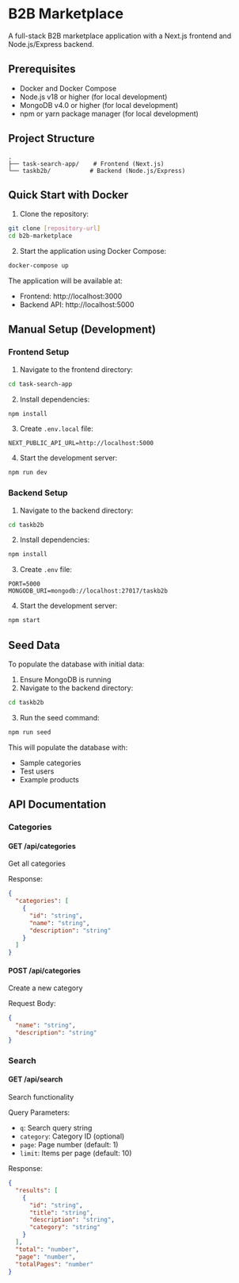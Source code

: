 # B2B Marketplace

A full-stack B2B marketplace application with a Next.js frontend and Node.js/Express backend.

## Prerequisites

- Docker and Docker Compose
- Node.js v18 or higher (for local development)
- MongoDB v4.0 or higher (for local development)
- npm or yarn package manager (for local development)

## Project Structure

```
.
├── task-search-app/    # Frontend (Next.js)
└── taskb2b/           # Backend (Node.js/Express)
```

## Quick Start with Docker

1. Clone the repository:
```bash
git clone [repository-url]
cd b2b-marketplace
```

2. Start the application using Docker Compose:
```bash
docker-compose up
```

The application will be available at:
- Frontend: http://localhost:3000
- Backend API: http://localhost:5000

## Manual Setup (Development)

### Frontend Setup

1. Navigate to the frontend directory:
```bash
cd task-search-app
```

2. Install dependencies:
```bash
npm install
```

3. Create `.env.local` file:
```
NEXT_PUBLIC_API_URL=http://localhost:5000
```

4. Start the development server:
```bash
npm run dev
```

### Backend Setup

1. Navigate to the backend directory:
```bash
cd taskb2b
```

2. Install dependencies:
```bash
npm install
```

3. Create `.env` file:
```
PORT=5000
MONGODB_URI=mongodb://localhost:27017/taskb2b
```

4. Start the development server:
```bash
npm start
```

## Seed Data

To populate the database with initial data:

1. Ensure MongoDB is running
2. Navigate to the backend directory:
```bash
cd taskb2b
```

3. Run the seed command:
```bash
npm run seed
```

This will populate the database with:
- Sample categories
- Test users
- Example products

## API Documentation

### Categories

#### GET /api/categories
Get all categories

Response:
```json
{
  "categories": [
    {
      "id": "string",
      "name": "string",
      "description": "string"
    }
  ]
}
```

#### POST /api/categories
Create a new category

Request Body:
```json
{
  "name": "string",
  "description": "string"
}
```

### Search

#### GET /api/search
Search functionality

Query Parameters:
- `q`: Search query string
- `category`: Category ID (optional)
- `page`: Page number (default: 1)
- `limit`: Items per page (default: 10)

Response:
```json
{
  "results": [
    {
      "id": "string",
      "title": "string",
      "description": "string",
      "category": "string"
    }
  ],
  "total": "number",
  "page": "number",
  "totalPages": "number"
}
```